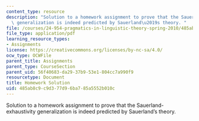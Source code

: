 ```yaml
---
content_type: resource
description: "Solution to a homework assignment to prove that the Sauerland-exhaustivity\
  \ generalization is indeed predicted by Sauerland\u2019s theory. "
file: /courses/24-954-pragmatics-in-linguistic-theory-spring-2010/485ab8c9c9d377d96ba785a5552b010c_MIT24_954S10_hw2_sol.pdf
file_type: application/pdf
learning_resource_types:
- Assignments
license: https://creativecommons.org/licenses/by-nc-sa/4.0/
ocw_type: OCWFile
parent_title: Assignments
parent_type: CourseSection
parent_uid: 56f40683-da29-37b9-53e1-804cc7a990f9
resourcetype: Document
title: Homework Solution
uid: 485ab8c9-c9d3-77d9-6ba7-85a5552b010c
---
```

Solution to a homework assignment to prove that the Sauerland-exhaustivity generalization is indeed predicted by Sauerland’s theory. 